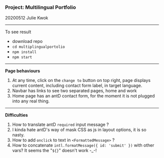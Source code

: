 ### Project: Multilingual Portfolio

20200512 Julie Kwok

---

To see result

- download repo
- `cd multiplingualportolio`
- `npm install`
- `npm start`

---

**Page behaviours**

1. At any time, click on the `change to` button on top right, page displays current content, including contact form label, in target language.
2. Navbar has links to see two separated pages, home and work
3. Home page has an antD contact form, for the moment it is not plugged into any real thing.

---

**Difficulties**

1. How to translate antD `required` input message ?
2. I kinda hate antD's way of mask CSS as js in layout options, it is so nasty.
3. How to add `onclick` to text in `<FormattedMessage>` ?
4. How to concatenate `intl.formatMessage({ id: 'submit' })` with other vars? It seems the "`${}`" doesn't work -\_-!
